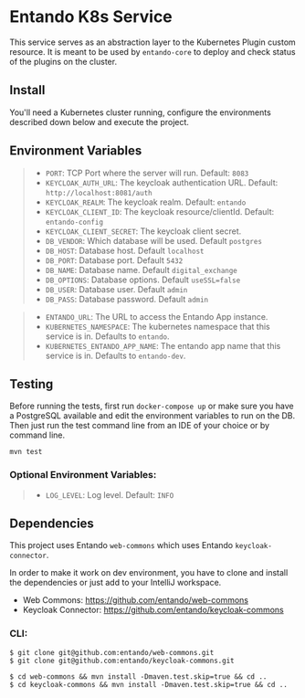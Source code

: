 # Entando K8s Service
This service serves as an abstraction layer to the Kubernetes Plugin custom resource. It is meant to be used by `entando-core` to deploy and check status of the plugins on the cluster.

## Install

You'll need a Kubernetes cluster running, configure the environments described down below and execute the project.

## Environment Variables
>- `PORT`: TCP Port where the server will run. Default: `8083`
>- `KEYCLOAK_AUTH_URL`: The keycloak authentication URL. Default: `http://localhost:8081/auth`
>- `KEYCLOAK_REALM`: The keycloak realm. Default: `entando`
>- `KEYCLOAK_CLIENT_ID`: The keycloak resource/clientId. Default: `entando-config`
>- `KEYCLOAK_CLIENT_SECRET`: The keycloak client secret.
>- `DB_VENDOR`: Which database will be used. Default `postgres`
>- `DB_HOST`: Database host. Default `localhost`
>- `DB_PORT`: Database port. Default `5432`
>- `DB_NAME`: Database name. Default `digital_exchange`
>- `DB_OPTIONS`: Database options. Default `useSSL=false`
>- `DB_USER`: Database user. Default `admin`
>- `DB_PASS`: Database password. Default `admin`

>- `ENTANDO_URL`: The URL to access the Entando App instance.
>- `KUBERNETES_NAMESPACE`: The kubernetes namespace that this service is in. Defaults to `entando`.
>- `KUBERNETES_ENTANDO_APP_NAME`: The entando app name that this service is in. Defaults to `entando-dev`.


## Testing
Before running the tests, first run `docker-compose up` or make sure you have a PostgreSQL available and edit the environment variables to run on the DB. Then just run the test command line from an IDE of your choice or by command line.

```mvn test```

### Optional Environment Variables:
>- `LOG_LEVEL`: Log level. Default: `INFO`

## Dependencies
This project uses Entando `web-commons` which uses Entando `keycloak-connector`.

In order to make it work on dev environment, you have to clone and install the dependencies or just add to your IntelliJ workspace.

* Web Commons: https://github.com/entando/web-commons
* Keycloak Connector: https://github.com/entando/keycloak-commons

### CLI:
```
$ git clone git@github.com:entando/web-commons.git
$ git clone git@github.com:entando/keycloak-commons.git

$ cd web-commons && mvn install -Dmaven.test.skip=true && cd ..
$ cd keycloak-commons && mvn install -Dmaven.test.skip=true && cd ..
```